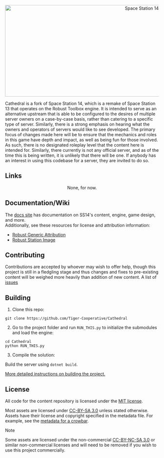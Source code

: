 <div class="header" align="center">  
<img alt="Space Station 14" width="880" height="300" src="https://raw.githubusercontent.com/space-wizards/asset-dump/de329a7898bb716b9d5ba9a0cd07f38e61f1ed05/github-logo.svg">  
</div>

Cathedral is a fork of Space Station 14, which is a remake of Space Station 13 that operates on the Robust Toolbox engine. It is intended to serve as an alternative upstream that is able to be configured to the desires of multiple server owners on a case-by-case basis, rather than catering to a specific type of server. Similarly, there is a strong emphasis on hearing what the owners and operators of servers would like to see developed.
The primary focus of changes made here will be to ensure that the mechanics and roles in this game have depth and impact, as well as being fun for those involved.
As such, there is no designated roleplay level that the content here is intended for. Similarly, there currently is not any official server, and as of the time this is being written, it is unlikely that there will be one.
If anybody has an interest in using this codebase for a server, they are invited to do so.

## Links

<div class="header" align="center">  

None, for now.

</div>

## Documentation/Wiki

The [docs site](https://docs.spacestation14.com/) has documentation on SS14's content, engine, game design, and more.  
Additionally, see these resources for license and attribution information:  
- [Robust Generic Attribution](https://docs.spacestation14.com/en/specifications/robust-generic-attribution.html)  
- [Robust Station Image](https://docs.spacestation14.com/en/specifications/robust-station-image.html)

## Contributing

Contributions are accepted by whoever may wish to offer help, though this project is still in a fledgling stage and thus changes and fixes to pre-existing content will be weighed more heavily than addition of new content.
A list of [issues](https://github.com/Tiger-Cooperative/Cathedral/issues)

## Building

1. Clone this repo:
```shell
git clone https://github.com/Tiger-Cooperative/Cathedral
```
2. Go to the project folder and run `RUN_THIS.py` to initialize the submodules and load the engine:
```shell
cd Cathedral
python RUN_THIS.py
```
3. Compile the solution:  

Build the server using `dotnet build`.

[More detailed instructions on building the project.](https://docs.spacestation14.com/en/general-development/setup.html)

## License

All code for the content repository is licensed under the [MIT license](https://github.com/space-wizards/space-station-14/blob/master/LICENSE.TXT).  

Most assets are licensed under [CC-BY-SA 3.0](https://creativecommons.org/licenses/by-sa/3.0/) unless stated otherwise. Assets have their license and copyright specified in the metadata file. For example, see the [metadata for a crowbar](https://github.com/space-wizards/space-station-14/blob/master/Resources/Textures/Objects/Tools/crowbar.rsi/meta.json).  

> [!NOTE]
> Some assets are licensed under the non-commercial [CC-BY-NC-SA 3.0](https://creativecommons.org/licenses/by-nc-sa/3.0/) or similar non-commercial licenses and will need to be removed if you wish to use this project commercially.
